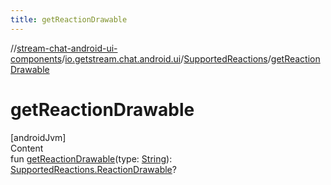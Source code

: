 ```yaml
---
title: getReactionDrawable
---
```

//[stream-chat-android-ui-components](../../../index.md)/[io.getstream.chat.android.ui](../index.md)/[SupportedReactions](index.md)/[getReactionDrawable](getReactionDrawable.md)



# getReactionDrawable  
[androidJvm]  
Content  
fun [getReactionDrawable](getReactionDrawable.md)(type: [String](https://kotlinlang.org/api/latest/jvm/stdlib/kotlin/-string/index.html)): [SupportedReactions.ReactionDrawable](ReactionDrawable/index.md)?  



